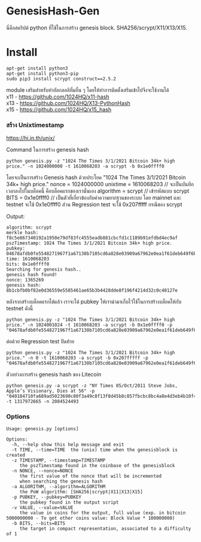 # GenesisHash-Gen
นี่คือสคริปต์ python ที่ใช้ในการสร้าง genesis block. SHA256/scrypt/X11/X13/X15.

# Install
    apt-get install python3
    apt-get install python3-pip
    sudo pip3 install scrypt construct==2.5.2


module เสริมสำหรับทำอัลกลอลิทึ่มอื่น ๆ โดยให้ทำการติดตั้งเสริมเข้าไปจึงจะใช้งานได้<br>
x11 - https://github.com/1024HQ/x11-hash<br>
x13 - https://github.com/1024HQ/X13-PythonHash<br>
x15 - https://github.com/1024HQ/x15_hash<br>
    
### สร้าง Unixtimestamp
https://hi.in.th/unix/

Command ในการสร้าง genesis hash

    python genesis.py -z "1024 The Times 3/1/2021 Bitcoin 34k+ high price." -n 1024000000 -t 1610068203 -a scrypt -b 0x1e0ffff0

โดยจะเป็นการสร้าง Genesis hash ด้วยประโยค "1024 The Times 3/1/2021 Bitcoin 34k+ high price."
nonce = 1024000000
unixtime = 1610068203 // จะเป็นบันทึกเวลาลงไปในบล็อคนี้ คือบล็อคแรกของเรานั่นเอง
algorithm = scrypt // เข้ารหัสแบบ scrypt
BITS = 0x1e0ffff0 // เป็นตัวที่เกี่ยวข้องกับค่าความยากฐานของระบบ โดย mainnet และ testnet จะใช้ 0x1e0ffff0 ส่วน Regression test จะใช้ 0x207fffff กรณีของ scrypt

Output:

    algorithm: scrypt
    merkle hash: f8c5e867340192a1950e79df83fc4555eadb881cbcfd1c1189b91efdbd4ec9af
    pszTimestamp: 1024 The Times 3/1/2021 Bitcoin 34k+ high price.
    pubkey: 04678afdb0fe5548271967f1a67130b7105cd6a828e03909a67962e0ea1f61deb649f6bc3f4cef38c4f35504e51ec112de5c384df7ba0b8d578a4c702b6bf11d5f
    time: 1610068203
    bits: 0x1e0ffff0
    Searching for genesis hash..
    genesis hash found!
    nonce: 1365269
    genesis hash: 8b1cbfb0bf82e0d36559e5585461ae65b3b4428dde8f196f4214d32c0c40127e

หลังจากสร้างบล็อคแรกได้แล้ว เราจะได้ pubkey ให้เรานำมาเก็บไว้ใช้ในการสร้างบล็อคให้กับ testnet ดังนี้

    python genesis.py -z "1024 The Times 3/1/2021 Bitcoin 34k+ high price." -n 1024001024 -t 1610068203 -a scrypt -b 0x1e0ffff0 -p "04678afdb0fe5548271967f1a67130b7105cd6a828e03909a67962e0ea1f61deb649f6bc3f4cef38c4f35504e51ec112de5c384df7ba0b8d578a4c702b6bf11d5f"
    
ต่อด้วย Regression test ปิดท้าย

    python genesis.py -z "1024 The Times 3/1/2021 Bitcoin 34k+ high price." -n 0 -t 1610068203 -a scrypt -b 0x207fffff -p "04678afdb0fe5548271967f1a67130b7105cd6a828e03909a67962e0ea1f61deb649f6bc3f4cef38c4f35504e51ec112de5c384df7ba0b8d578a4c702b6bf11d5f"

ตัวอย่างการสร้าง genesis hash ของ Litecoin

    python genesis.py -a scrypt -z "NY Times 05/Oct/2011 Steve Jobs, Apple’s Visionary, Dies at 56" -p "040184710fa689ad5023690c80f3a49c8f13f8d45b8c857fbcbc8bc4a8e4d3eb4b10f4d4604fa08dce601aaf0f470216fe1b51850b4acf21b179c45070ac7b03a9" -t 1317972665 -n 2084524493
    
    

### Options
    Usage: genesis.py [options]
    
    Options:
      -h, --help show this help message and exit
      -t TIME, --time=TIME  the (unix) time when the genesisblock is created
      -z TIMESTAMP, --timestamp=TIMESTAMP
         the pszTimestamp found in the coinbase of the genesisblock
      -n NONCE, --nonce=NONCE
         the first value of the nonce that will be incremented
         when searching the genesis hash
      -a ALGORITHM, --algorithm=ALGORITHM
         the PoW algorithm: [SHA256|scrypt|X11|X13|X15]
      -p PUBKEY, --pubkey=PUBKEY
         the pubkey found in the output script
      -v VALUE, --value=VALUE
         the value in coins for the output, full value (exp. in bitcoin 5000000000 - To get other coins value: Block Value * 100000000)
      -b BITS, --bits=BITS
         the target in compact representation, associated to a difficulty of 1


